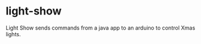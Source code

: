 light-show
==========

Light Show sends commands from a java app to an arduino to control Xmas lights. 

